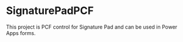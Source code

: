 # SignaturePadPCF
This project  is PCF control for Signature Pad and can be used in Power Apps forms.
